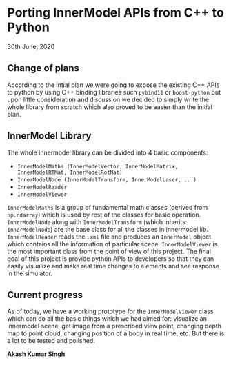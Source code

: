 # Porting InnerModel APIs from C++ to Python

30th June, 2020

## Change of plans

According to the intial plan we were going to expose the existing C++ APIs to python by using C++
binding libraries such `pybind11` or `boost-python` but upon little consideration and discussion we
decided to simply write the whole library from scratch which also proved to be easier than the
initial plan.

## InnerModel Library

The whole innermodel library can be divided into 4 basic components:

- `InnerModelMaths (InnerModelVector, InnerModelMatrix, InnerModelRTMat, InnerModelRotMat)`
- `InnerModelNode (InnerModelTransform, InnerModelLaser, ...)`
- `InnerModelReader`
- `InnerModelViewer`

`InnerModelMaths` is a group of fundamental math classes (derived from `np.ndarray`) which is used
by rest of the classes for basic operation. `InnerModelNode` along with `InnerModelTransform` (which
inherits `InnerModelNode`) are the base class for all the classes in innermodel lib. `InnerModelReader`
reads the `.xml` file and produces an `InnerModel` object which contains all the information of
particular scene. `InnerModelViewer` is the most important class from the point of view of this
project. The final goal of this project is provide python APIs to developers so that they can easily
visualize and make real time changes to elements and see response in the simulator.

## Current progress

As of today, we have a working prototype for the `InnerModelViewer` class which can do all the basic
things which we had aimed for: visualize an innermodel scene, get image from a prescribed view point,
changing depth map to point cloud, changing position of a body in real time, etc. But there is a lot
to be tested and polished.

**Akash Kumar Singh**

